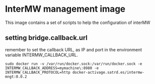 # InterMW management image

This image contains a set of scripts to help the configuration of interMW

## setting bridge.callback.url

remember to set the callback URL, as IP and port in the environment variable INTERMW_CALLBACK_URL.

```sudo docker run -v /var/run/docker.sock:/var/run/docker.sock -e INTERMW_CALLBACK_ADDRESS=mymachine\:8980 -e INTERMW_CALLBACK_PROTOCOL=http docker-activage.satrd.es/intermw-mngt:0.0.2```
